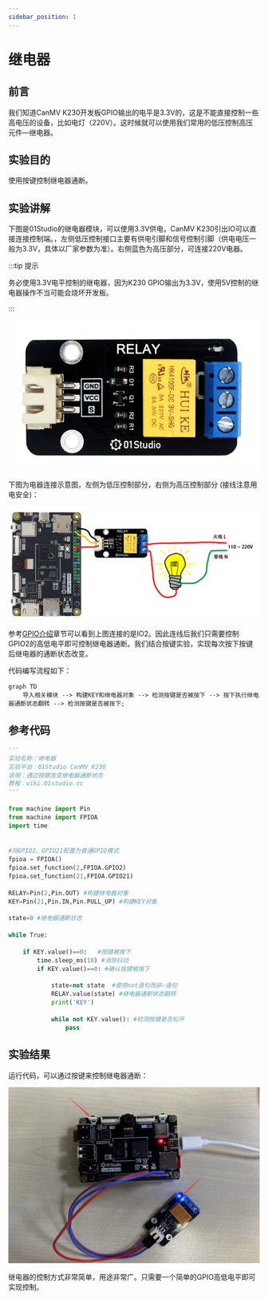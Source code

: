 ```yaml
---
sidebar_position: 1
---
```


# 继电器

## 前言
我们知道CanMV K230开发板GPIO输出的电平是3.3V的，这是不能直接控制一些高电压的设备，比如电灯（220V）。这时候就可以使用我们常用的低压控制高压元件—继电器。

## 实验目的
使用按键控制继电器通断。

## 实验讲解

下图是01Studio的继电器模块，可以使用3.3V供电，CanMV K230引出IO可以直接连接控制端。，左侧低压控制接口主要有供电引脚和信号控制引脚（供电电压一般为3.3V，具体以厂家参数为准）。右侧蓝色为高压部分，可连接220V电器。

:::tip 提示

务必使用3.3V电平控制的继电器，因为K230 GPIO输出为3.3V，使用5V控制的继电器操作不当可能会烧坏开发板。

:::

![relay](./img/relay/relay0.png)

下图为电器连接示意图，左侧为低压控制部分，右侧为高压控制部分 (接线注意用电安全)：

![relay](./img/relay/relay1.png)

参考[GPIO介绍](../basic_examples/gpio_intro.md)章节可以看到上图连接的是IO2。因此连线后我们只需要控制GPIO2的高低电平即可控制继电器通断。我们结合按键实验，实现每次按下按键后继电器的通断状态改变。

代码编写流程如下：


```mermaid
graph TD
    导入相关模块 --> 构建KEY和继电器对象 --> 检测按键是否被按下 --> 按下执行继电器通断状态翻转 --> 检测按键是否被按下;
```

## 参考代码

```python
'''
实验名称：继电器
实验平台：01Studio CanMV K230
说明：通过按键改变继电器通断状态
教程：wiki.01studio.cc
'''

from machine import Pin
from machine import FPIOA
import time


#将GPIO2、GPIO21配置为普通GPIO模式
fpioa = FPIOA()
fpioa.set_function(2,FPIOA.GPIO2)
fpioa.set_function(21,FPIOA.GPIO21)

RELAY=Pin(2,Pin.OUT) #构建继电器对象
KEY=Pin(21,Pin.IN,Pin.PULL_UP) #构建KEY对象

state=0 #继电器通断状态

while True:

    if KEY.value()==0:   #按键被按下
        time.sleep_ms(10) #消除抖动
        if KEY.value()==0: #确认按键被按下

            state=not state  #使用not语句而非~语句
            RELAY.value(state) #继电器通断状态翻转
            print('KEY')

            while not KEY.value(): #检测按键是否松开
                pass
```

## 实验结果

运行代码，可以通过按键来控制继电器通断：

![relay](./img/relay/relay2.png)

继电器的控制方式非常简单，用途非常广。只需要一个简单的GPIO高低电平即可实现控制。